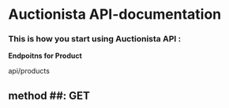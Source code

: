 # Auctionista API-documentation

### This is how you start using Auctionista API :
**Endpoitns for Product** 

api/products

## method ##: **GET**



